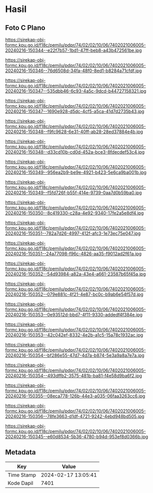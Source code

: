 # Hasil

## Foto C Plano

https://sirekap-obj-formc.kpu.go.id/f18c/pemilu/pdpr/74/02/02/10/06/7402021006005-20240216-150344--e22f7b57-1bd1-47ff-beb8-a43b472561be.jpg

https://sirekap-obj-formc.kpu.go.id/f18c/pemilu/pdpr/74/02/02/10/06/7402021006005-20240216-150346--76d6508d-34fa-48f0-8ed1-b8284a71cfdf.jpg

https://sirekap-obj-formc.kpu.go.id/f18c/pemilu/pdpr/74/02/02/10/06/7402021006005-20240216-150347--535dbb46-6c93-4a5c-9dcd-b44727158321.jpg

https://sirekap-obj-formc.kpu.go.id/f18c/pemilu/pdpr/74/02/02/10/06/7402021006005-20240216-150347--1690e928-d5dc-4cf5-a5ca-41d7d2735b43.jpg

https://sirekap-obj-formc.kpu.go.id/f18c/pemilu/pdpr/74/02/02/10/06/7402021006005-20240216-150348--f9fc9628-6e31-40ff-ab28-28ed37884e4b.jpg

https://sirekap-obj-formc.kpu.go.id/f18c/pemilu/pdpr/74/02/02/10/06/7402021006005-20240216-150348--d33cd10b-cd0d-452a-bce3-8fdecdef53c4.jpg

https://sirekap-obj-formc.kpu.go.id/f18c/pemilu/pdpr/74/02/02/10/06/7402021006005-20240216-150349--956ea2b9-be9e-4921-b423-5e6ca9ba001b.jpg

https://sirekap-obj-formc.kpu.go.id/f18c/pemilu/pdpr/74/02/02/10/06/7402021006005-20240216-150349--f5fd726f-b55f-414e-9739-0aa7d0b59ba0.jpg

https://sirekap-obj-formc.kpu.go.id/f18c/pemilu/pdpr/74/02/02/10/06/7402021006005-20240216-150350--8c419330-c28a-4e92-9340-17fe2a5e8df4.jpg

https://sirekap-obj-formc.kpu.go.id/f18c/pemilu/pdpr/74/02/02/10/06/7402021006005-20240216-150351--782a7d26-4997-412f-afc3-1e73ec75e047.jpg

https://sirekap-obj-formc.kpu.go.id/f18c/pemilu/pdpr/74/02/02/10/06/7402021006005-20240216-150351--24a77098-f96c-4826-aa35-f9012ad2f61a.jpg

https://sirekap-obj-formc.kpu.go.id/f18c/pemilu/pdpr/74/02/02/10/06/7402021006005-20240216-150352--54d93984-a82a-43e4-a661-23587b65f45a.jpg

https://sirekap-obj-formc.kpu.go.id/f18c/pemilu/pdpr/74/02/02/10/06/7402021006005-20240216-150352--079e881c-4f21-4e87-bc0c-b9ab6e54f57d.jpg

https://sirekap-obj-formc.kpu.go.id/f18c/pemilu/pdpr/74/02/02/10/06/7402021006005-20240216-150353--0e93512d-bbd7-4f11-9330-addedf4f384e.jpg

https://sirekap-obj-formc.kpu.go.id/f18c/pemilu/pdpr/74/02/02/10/06/7402021006005-20240216-150353--42c042ef-8332-4e2b-a1c5-15a78c1932ac.jpg

https://sirekap-obj-formc.kpu.go.id/f18c/pemilu/pdpr/74/02/02/10/06/7402021006005-20240216-150354--bf286e55-47d7-4d7a-b874-5e3a9a8a7e7a.jpg

https://sirekap-obj-formc.kpu.go.id/f18c/pemilu/pdpr/74/02/02/10/06/7402021006005-20240216-150354--493dffb2-3575-481b-ba81-f4e58d9ba6f2.jpg

https://sirekap-obj-formc.kpu.go.id/f18c/pemilu/pdpr/74/02/02/10/06/7402021006005-20240216-150355--08eca778-126b-44e3-a035-06faa3263cc6.jpg

https://sirekap-obj-formc.kpu.go.id/f18c/pemilu/pdpr/74/02/02/10/06/7402021006005-20240216-150356--78fe3663-d1df-4721-9242-4ebd948bd505.jpg

https://sirekap-obj-formc.kpu.go.id/f18c/pemilu/pdpr/74/02/02/10/06/7402021006005-20240216-150345--e60d8534-5b36-4780-b94d-953ef8d0366b.jpg


## Metadata

| Key        | Value               |
| ---------- | ------------------- |
| Time Stamp | 2024-02-17 13:05:41 |
| Kode Dapil | 7401                |



